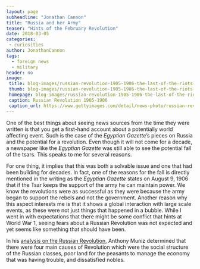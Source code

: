 ```yaml
---
layout: page
subheadline: "Jonathan Cannon"
title: "Russia and her Army"
teaser: "Hints of the February Revolution"
date: 2018-03-05
categories:
 - curiosities
author: JonathanCannon
tags:
  - foreign news
  - military
header: no
image:
 title: blog-images/russian-revolution-1905-1906-the-last-of-the-riots-in-moscow.jpg
 thumb: blog-images/russian-revolution-1905-1906-the-last-of-the-riots-in-moscow.jpg
 homepage: blog-images/russian-revolution-1905-1906-the-last-of-the-riots-in-moscow.jpg
 caption: Russian Revolution 1905-1906
 caption_url: https://www.gettyimages.com/detail/news-photo/russian-revolution-1905-1906-the-last-of-the-riots-in-news-photo/464784833
---
```

One of the best things about seeing news sources from the time they were written is that you get a first-hand account about a potentially world affecting event. Such is the case of the _Egyptian Gazette_’s pieces on Russia and the potential for a revolution. Even though it will not come for a decade, a newspaper like the _Egyptian Gazette_ was still able to see the potential fall of the tsars. This speaks to me for several reasons.

For one thing, it implies that this was both a solvable issue and one that had been building for decades. In fact, one of the reasons for the fall is directly mentioned in the writing as the _Egyptian Gazette_ states on August 9, 1906 that if the Tsar keeps the support of the army he can maintain power. We know the revolutions were as successful as they were because the army began to support the rebels and not the government. Another reason why this aspect interests me is that it shows a global interaction with large scale events, as these were not just things that happened in a bubble. While I went in with expectations that there might be some conflict that hints at World War 1, seeing fears about a Russian Revolution was not expected and yet seems like something that should have been.

In his [analysis on the Russian Revolution](https://dig-eg-gaz.github.io/analysis/2017/muniz-analysis), Anthony Muniz determined that there were four main causes of Revolution which were the social structure of the Russian classes, poor land for the peasants to manage the economy that was having trouble, and dissatisfied nobles.
